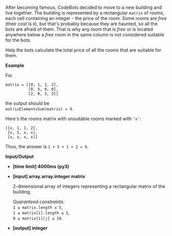 <div class="markdown"><p>After becoming famous, CodeBots decided to move to a new building and live together. The building is represented by a rectangular <code>matrix</code> of rooms, each cell containing an integer - the price of the room. Some rooms are <em>free</em> (their cost is <code>0</code>), but that's probably because they are haunted, so all the bots are afraid of them. That is why any room that is <em>free</em> or is located anywhere below a <em>free</em> room in the same column is not considered suitable for the bots.</p>
<p>Help the bots calculate the total price of all the rooms that are suitable for them.</p>
<p><strong>Example</strong></p>
<p>For</p>
<pre><code>matrix = [[0, 1, 1, 2], 
          [0, 5, 0, 0], 
          [2, 0, 3, 3]]
</code></pre>
<p>the output should be<br>
<code>matrixElementsSum(matrix) = 9</code>.</p>
<p>Here's the rooms matrix with unsuitable rooms marked with <code>'x'</code>:</p>
<pre><code>[[x, 1, 1, 2], 
 [x, 5, x, x], 
 [x, x, x, x]]
</code></pre>
<p>Thus, the answer is <code>1 + 5 + 1 + 2 = 9</code>.</p>
<p><strong>Input/Output</strong></p>
<ul>
<li><strong>[time limit] 4000ms (py3)</strong></li>
</ul>
<ul>
<li>
<p><strong>[input] array.array.integer matrix</strong></p>
<p>2-dimensional array of integers representing a rectangular matrix of the building.</p>
<p><em>Guaranteed constraints:</em><br>
<code>1 ≤ matrix.length ≤ 5</code>,<br>
<code>1 ≤ matrix[i].length ≤ 5</code>,<br>
<code>0 ≤ matrix[i][j] ≤ 10</code>.</p>
</li>
<li>
<p><strong>[output] integer</strong></p>
</li>
</ul>
</div>